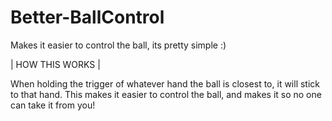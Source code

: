 # Better-BallControl
Makes it easier to control the ball, its pretty simple :)

| HOW THIS WORKS |

When holding the trigger of whatever hand the ball is closest to, it will stick to that hand.
This makes it easier to control the ball, and makes it so no one can take it from you!

